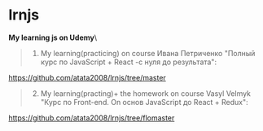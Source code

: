# lrnjs
**My learning js on Udemy**\
>1. My learning(practicing) on course Ивана Петриченко "Полный курс по JavaScript + React -с нуля до результата":

https://github.com/atata2008/lrnjs/tree/master
>2. My learning(practing)+ the homework on course Vasyl Velmyk "Курс по Front-end. On основ JavaScript до React + Redux":

https://github.com/atata2008/lrnjs/tree/flomaster
